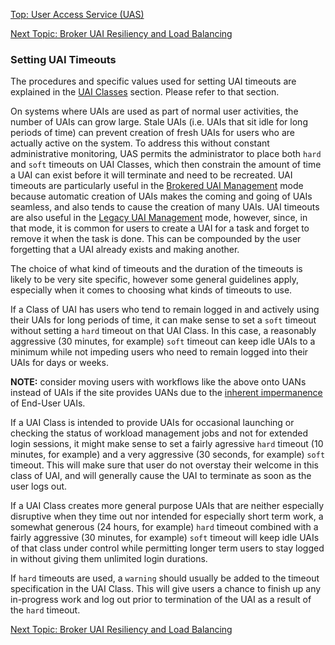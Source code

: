 [Top: User Access Service (UAS)](User_Access_Service_UAS.md)

[Next Topic: Broker UAI Resiliency and Load Balancing](Setting_Up_Multi-Replica_Brokers.md)

### Setting UAI Timeouts

The procedures and specific values used for setting UAI timeouts are explained in the [UAI Classes](UAI_Classes.md) section.  Please refer to that section.

On systems where UAIs are used as part of normal user activities, the number of UAIs can grow large.  Stale UAIs (i.e. UAIs that sit idle for long periods of time) can prevent creation of fresh UAIs for users who are actually active on the system.  To address this without constant administrative monitoring, UAS permits the administrator to place both `hard` and `soft` timeouts on UAI Classes, which then constrain the amount of time a UAI can exist before it will terminate and need to be recreated.  UAI timeouts are particularly useful in the [Brokered UAI Management](Broker_Mode_UAI_Management.md) mode because automatic creation of UAIs makes the coming and going of UAIs seamless, and also tends to cause the creation of many UAIs.  UAI timeouts are also useful in the [Legacy UAI Management](Legacy_Mode_User-Driven_UAI_Management.md) mode, however, since, in that mode, it is common for users to create a UAI for a task and forget to remove it when the task is done.  This can be compounded by the user forgetting that a UAI already exists and making another.

The choice of what kind of timeouts and the duration of the timeouts is likely to be very site specific, however some general guidelines apply, especially when it comes to choosing what kinds of timeouts to use.

If a Class of UAI has users who tend to remain logged in and actively using their UAIs for long periods of time, it can make sense to set a `soft` timeout without setting a `hard` timeout on that UAI Class.  In this case, a reasonably aggressive (30 minutes, for example) `soft` timeout can keep idle UAIs to a minimum while not impeding users who need to remain logged into their UAIs for days or weeks.

**NOTE:** consider moving users with workflows like the above onto UANs instead of UAIs if the site provides UANs due to the [inherent impermanence](End_User_UAIs.md) of End-User UAIs.

If a UAI Class is intended to provide UAIs for occasional launching or checking the status of workload management jobs and not for extended login sessions, it might make sense to set a fairly agressive `hard` timeout (10 minutes, for example) and a very aggressive (30 seconds, for example) `soft` timeout.  This will make sure that user do not overstay their welcome in this class of UAI, and will generally cause the UAI to terminate as soon as the user logs out.

If a UAI Class creates more general purpose UAIs that are neither especially disruptive when they time out nor intended for especially short term work, a somewhat generous (24 hours, for example) `hard` timeout combined with a fairly aggressive (30 minutes, for example) `soft` timeout will keep idle UAIs of that class under control while permitting longer term users to stay logged in without giving them unlimited login durations.

If `hard` timeouts are used, a `warning` should usually be added to the timeout specification in the UAI Class.  This will give users a chance to finish up any in-progress work and log out prior to termination of the UAI as a result of the `hard` timeout.

[Next Topic: Broker UAI Resiliency and Load Balancing](Setting_Up_Multi-Replica_Brokers.md)
